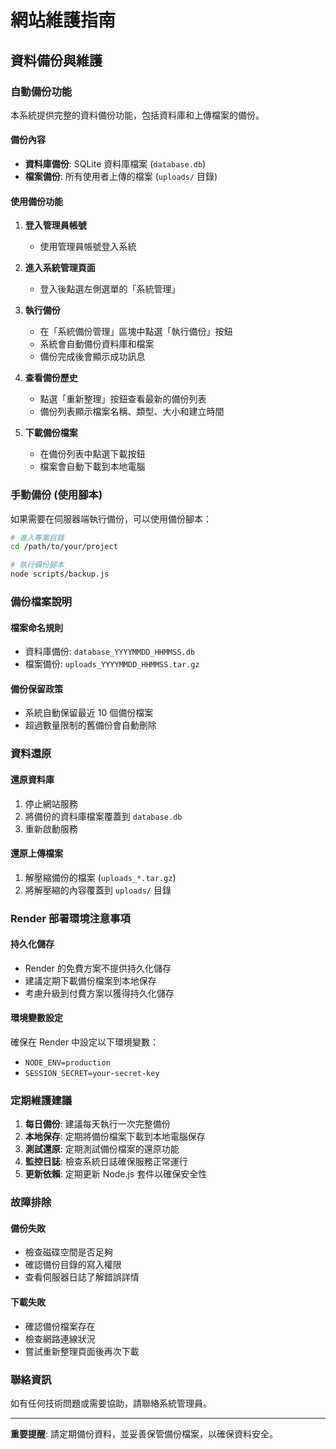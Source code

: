# 網站維護指南

## 資料備份與維護

### 自動備份功能

本系統提供完整的資料備份功能，包括資料庫和上傳檔案的備份。

#### 備份內容
- **資料庫備份**: SQLite 資料庫檔案 (`database.db`)
- **檔案備份**: 所有使用者上傳的檔案 (`uploads/` 目錄)

#### 使用備份功能

1. **登入管理員帳號**
   - 使用管理員帳號登入系統

2. **進入系統管理頁面**
   - 登入後點選左側選單的「系統管理」

3. **執行備份**
   - 在「系統備份管理」區塊中點選「執行備份」按鈕
   - 系統會自動備份資料庫和檔案
   - 備份完成後會顯示成功訊息

4. **查看備份歷史**
   - 點選「重新整理」按鈕查看最新的備份列表
   - 備份列表顯示檔案名稱、類型、大小和建立時間

5. **下載備份檔案**
   - 在備份列表中點選下載按鈕
   - 檔案會自動下載到本地電腦

### 手動備份 (使用腳本)

如果需要在伺服器端執行備份，可以使用備份腳本：

```bash
# 進入專案目錄
cd /path/to/your/project

# 執行備份腳本
node scripts/backup.js
```

### 備份檔案說明

#### 檔案命名規則
- 資料庫備份: `database_YYYYMMDD_HHMMSS.db`
- 檔案備份: `uploads_YYYYMMDD_HHMMSS.tar.gz`

#### 備份保留政策
- 系統自動保留最近 10 個備份檔案
- 超過數量限制的舊備份會自動刪除

### 資料還原

#### 還原資料庫
1. 停止網站服務
2. 將備份的資料庫檔案覆蓋到 `database.db`
3. 重新啟動服務

#### 還原上傳檔案
1. 解壓縮備份的檔案 (`uploads_*.tar.gz`)
2. 將解壓縮的內容覆蓋到 `uploads/` 目錄

### Render 部署環境注意事項

#### 持久化儲存
- Render 的免費方案不提供持久化儲存
- 建議定期下載備份檔案到本地保存
- 考慮升級到付費方案以獲得持久化儲存

#### 環境變數設定
確保在 Render 中設定以下環境變數：
- `NODE_ENV=production`
- `SESSION_SECRET=your-secret-key`

### 定期維護建議

1. **每日備份**: 建議每天執行一次完整備份
2. **本地保存**: 定期將備份檔案下載到本地電腦保存
3. **測試還原**: 定期測試備份檔案的還原功能
4. **監控日誌**: 檢查系統日誌確保服務正常運行
5. **更新依賴**: 定期更新 Node.js 套件以確保安全性

### 故障排除

#### 備份失敗
- 檢查磁碟空間是否足夠
- 確認備份目錄的寫入權限
- 查看伺服器日誌了解錯誤詳情

#### 下載失敗
- 確認備份檔案存在
- 檢查網路連線狀況
- 嘗試重新整理頁面後再次下載

### 聯絡資訊

如有任何技術問題或需要協助，請聯絡系統管理員。

---

**重要提醒**: 請定期備份資料，並妥善保管備份檔案，以確保資料安全。